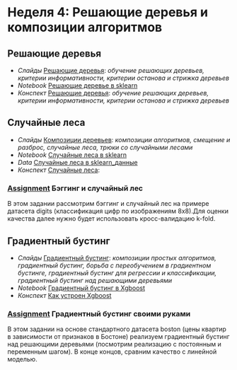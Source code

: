 # Неделя 4: Решающие деревья и композиции алгоритмов
## Решающие деревья
 * _Слайды_ [Решающие деревья](week_4/materials/reshaushie-derevya-Slides.pdf): _обучение решающих деревьев, критерии информативности, критерии останова и стрижка деревьев_
 * _Notebook_ [Решающие деревье в sklearn](week_4/notebooks/sklearn.decision_trees.ipynb)
 * _Конспект_ [Решающие деревья](week_4/materials/4-1.Reshayushchie_derev_ya.pdf): _обучение решающих деревьев, критерии информативности, критерии останова и стрижка деревьев_
 
## Случайные леса
 * _Слайды_ [Композиции деревьев](week_4/materials/composici-dereviev-Slides.pdf): _композиции алгоритмов, смещение и разброс, случайные леса, трюки со случайными лесами_
 * _Notebook_ [Случайные леса в sklearn](week_4/notebooks/sklearn.random_forest.ipynb)
 * _Data_ [Случайные леса в sklearn_данные](week_4/materials/bioresponse.csv)
 * _Конспект_ [Случайные леса](week_4/materials/4-2.Sluchajnye_lesa.pdf):

### [Assignment](week_4/assignment_1/Bagging_and_random_forest.ipynb) Бэггинг и случайный лес
В этом задании рассмотрим бэггинг и случайный лес на примере датасета digits (классификация цифр по изображениям 8x8).Для оценки качества далее нужно будет использовать кросс-валидацию k-fold.

## Градиентный бустинг
 * _Слайды_ [Градиентный бустинг](week_4/materials/boosting-Slides.pdf): _композиции простых алгоритмов, градиентный бустинг, борьба с переобучением в градиентном бустинге, градиентный бустинг для регрессии и классификации, градиентный бустинг над решающими деревьями_
 * _Notebook_ [Градиентный бустинг в Xgboost](week_4/notebooks/sklearn.rf_vs_gb.ipynb)
 * _Конспект_ [Как устроен Xgboost](week_4/materials/xgboost.pdf)

### [Assignment](week_4/assignment_2/Gradient_boosting.ipynb) Градиентный бустинг своими руками
В этом задании на основе стандартного датасета boston (цены квартир в зависимости от признаков в Бостоне) реализуем градиентный бустинг над решающими деревьями (посмотрим реализацию с постоянным и переменным шагом). В конце концов, сравним качество с линейной моделью.
